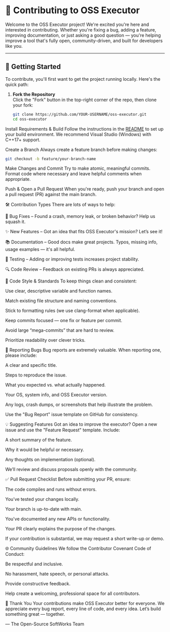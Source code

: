 # 🤝 Contributing to OSS Executor

Welcome to the OSS Executor project! We're excited you're here and interested in contributing. Whether you're fixing a bug, adding a feature, improving documentation, or just asking a good question — you're helping improve a tool that's fully open, community-driven, and built for developers like you.

---

## 🚀 Getting Started

To contribute, you'll first want to get the project running locally. Here's the quick path:

1. **Fork the Repository**  
   Click the "Fork" button in the top-right corner of the repo, then clone your fork:

   ```bash
   git clone https://github.com/YOUR-USERNAME/oss-executor.git
   cd oss-executor
    ```
Install Requirements & Build
Follow the instructions in the [README](https://github.com/Open-Source-Softworks/OSS-Exec/blob/main/README.md) to set up your build environment.
We recommend Visual Studio (Windows) with C++17+ support.

Create a Branch
Always create a feature branch before making changes:
```bash
git checkout -b feature/your-branch-name
```
Make Changes and Commit
Try to make atomic, meaningful commits. Format code where necessary and leave helpful comments when appropriate.

Push & Open a Pull Request
When you're ready, push your branch and open a pull request (PR) against the main branch.

🛠️ Contribution Types
There are lots of ways to help:

🐛 Bug Fixes – Found a crash, memory leak, or broken behavior? Help us squash it.

✨ New Features – Got an idea that fits OSS Executor's mission? Let’s see it!

📚 Documentation – Good docs make great projects. Typos, missing info, usage examples — it's all helpful.

🧪 Testing – Adding or improving tests increases project stability.

🔍 Code Review – Feedback on existing PRs is always appreciated.

📐 Code Style & Standards
To keep things clean and consistent:

Use clear, descriptive variable and function names.

Match existing file structure and naming conventions.

Stick to formatting rules (we use clang-format when applicable).

Keep commits focused — one fix or feature per commit.

Avoid large “mega-commits” that are hard to review.

Prioritize readability over clever tricks.

🧪 Reporting Bugs
Bug reports are extremely valuable. When reporting one, please include:

A clear and specific title.

Steps to reproduce the issue.

What you expected vs. what actually happened.

Your OS, system info, and OSS Executor version.

Any logs, crash dumps, or screenshots that help illustrate the problem.

Use the "Bug Report" issue template on GitHub for consistency.

💡 Suggesting Features
Got an idea to improve the executor? Open a new issue and use the "Feature Request" template. Include:

A short summary of the feature.

Why it would be helpful or necessary.

Any thoughts on implementation (optional).

We’ll review and discuss proposals openly with the community.

✅ Pull Request Checklist
Before submitting your PR, ensure:

 The code compiles and runs without errors.

 You’ve tested your changes locally.

 Your branch is up-to-date with main.

 You've documented any new APIs or functionality.

 Your PR clearly explains the purpose of the changes.

If your contribution is substantial, we may request a short write-up or demo.

🌐 Community Guidelines
We follow the Contributor Covenant Code of Conduct:

Be respectful and inclusive.

No harassment, hate speech, or personal attacks.

Provide constructive feedback.

Help create a welcoming, professional space for all contributors.

🙌 Thank You
Your contributions make OSS Executor better for everyone.
We appreciate every bug report, every line of code, and every idea.
Let’s build something great — together.

— The Open-Source SoftWorks Team

